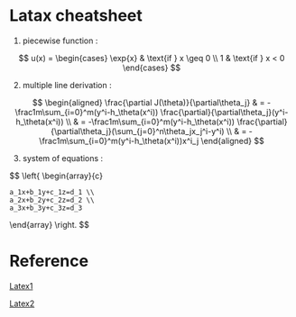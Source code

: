 # Latax cheatsheet

1. piecewise function :

$$
u(x) = 
  \begin{cases} 
   \exp{x} & \text{if } x \geq 0 \\
   1       & \text{if } x < 0
  \end{cases}
$$

2. multiple line derivation :

$$
\begin{aligned}
\frac{\partial J(\theta)}{\partial\theta_j}
& = -\frac1m\sum_{i=0}^m(y^i-h_\theta(x^i)) \frac{\partial}{\partial\theta_j}(y^i-h_\theta(x^i)) \\
& = -\frac1m\sum_{i=0}^m(y^i-h_\theta(x^i)) \frac{\partial}{\partial\theta_j}(\sum_{j=0}^n\theta_jx_j^i-y^i) \\
& = -\frac1m\sum_{i=0}^m(y^i-h_\theta(x^i))x^i_j
\end{aligned}
$$

3. system of equations :

$$
\left\{ 
\begin{array}{c}

    a_1x+b_1y+c_1z=d_1 \\ 
    a_2x+b_2y+c_2z=d_2 \\ 
    a_3x+b_3y+c_3z=d_3

\end{array}
\right. 
$$

# Reference

[Latex1](https://blog.csdn.net/u011974639/article/details/77118023)

[Latex2](https://blog.csdn.net/qq_18150255/article/details/88040858)
